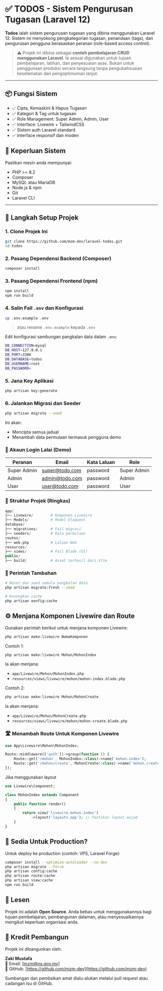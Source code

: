 # ✅ TODOS - Sistem Pengurusan Tugasan (Laravel 12)
**Todos** ialah sistem pengurusan tugasan yang dibina menggunakan Laravel 12. Sistem ini menyokong pengkategorian tugasan, penandaan (tags), dan pengurusan pengguna berasaskan peranan (role-based access control).
> ⚠️ Projek ini dibina sebagai **contoh pembelajaran CRUD menggunakan Laravel**. Ia sesuai digunakan untuk tujuan pembelajaran, latihan, dan penyesuaian asas. Bukan untuk penggunaan produksi secara langsung tanpa pengubahsuaian keselamatan dan pengoptimuman lanjut.

---

## 📦 Fungsi Sistem

-   ✅ Cipta, Kemaskini & Hapus Tugasan
-   ✅ Kategori & Tag untuk tugasan
-   ✅ Role Management: Super Admin, Admin, User
-   ✅ Interface: Livewire + TailwindCSS
-   ✅ Sistem auth Laravel standard
-   ✅ Interface responsif dan moden

## 🧰 Keperluan Sistem

Pastikan mesin anda mempunyai:
- PHP >= 8.2
- Composer
- MySQL atau MariaDB
- Node.js & npm
- Git
- Laravel CLI

---

## 🚀 Langkah Setup Projek

### 1. Clone Projek Ini

```bash
git clone https://github.com/mzm-dev/laravel-todos.git
cd todos
```

### 2. Pasang Dependensi Backend (Composer)

```bash
composer install
```

### 3. Pasang Dependensi Frontend (npm)

```bash
npm install
npm run build
```

### 4. Salin Fail `.env` dan Konfigurasi

```bash
cp .env.example .env
```

> atau rename  `.env.example` kepada `.env`

Edit konfigurasi sambungan pangkalan data dalam `.env`:

```bash
DB_CONNECTION=mysql
DB_HOST=127.0.0.1
DB_PORT=3306
DB_DATABASE=todos
DB_USERNAME=root
DB_PASSWORD=
```

### 5. Jana Key Aplikasi

```bash
php artisan key:generate
```

### 6. Jalankan Migrasi dan Seeder

```bash
php artisan migrate --seed
```
Ini akan:
-   Mencipta semua jadual
-   Menambah data permulaan termasuk pengguna demo

### 🔐 Akaun Login Lalai (Demo)
| Peranan | Email  | Kata Laluan| Role |
|--|--|--|--|
| Super Admin | super@todo.com | password | Super Admin |
| Admin | admin@todo.com | password |  Admin |
| User| user@todo.com | password |  User|

### 📂 Struktur Projek (Ringkas)

```php
app/
├── Livewire/        # Komponen Livewire
├── Models/          # Model Eloquent
database/
├── migrations/      # Fail migrasi
├── seeders/         # Data permulaan
routes/
├── web.php          # Laluan Web
resources/
├── views/           # Fail Blade (UI)
public/
├── build/           # Asset terhasil dari Vite
```

### 🧪 Perintah Tambahan

```bash
# Reset dan seed semula pangkalan data
php artisan migrate:fresh --seed

# Kosongkan cache
php artisan oonfig:cache
```

## ⚙️ Menjana Komponen Livewire dan Route

Gunakan perintah berikut untuk menjana komponen Livewire:

```bash
php artisan make:livewire NamaKomponen
```

Contoh 1:
```bash
php artisan make:livewire Mohon/MohonIndex
```
Ia akan menjana:
-   `app/Livewire/Mohon/MohonIndex.php`
-   `resources/views/livewire/mohon/mohon-index.blade.php`

Contoh 2:
```bash
php artisan make:livewire Mohon/MohonCreate
```
Ia akan menjana:
-   `app/Livewire/Mohon/MohonCreate.php`
-   `resources/views/livewire/mohon/mohon-create.blade.php`

### 🛣️ Menambah Route Untuk Komponen Livewire

```php
use App\Livewire\Mohon\MohonIndex;

Route::middleware(['auth'])->group(function () {
    Route::get('/mohon', MohonIndex::class)->name('mohon.index');
    Route::get('/mohon/create', MohonCreate::class)->name('mohon.create');
});

```

Jika menggunakan layout

```php
use Livewire\Component;

class MohonIndex extends Component
{
    public function render()
    {
        return view('livewire.mohon.index')
            ->layout('layouts.app'); // Pastikan layout wujud
    }
}
```


## 🚀 Sedia Untuk Production?
Untuk deploy ke production (contoh: VPS, Laravel Forge):

```bash
composer install --optimize-autoloader --no-dev
php artisan migrate --force
php artisan config:cache
php artisan route:cache
php artisan view:cache
npm run build
```
## 📜 Lesen

Projek ini adalah **Open Source**. Anda bebas untuk menggunakannya bagi tujuan pembelajaran, pembangunan dalaman, atau menyesuaikannya mengikut keperluan organisasi anda.

## 🎨 Kredit Pembangun

Projek ini dibangunkan oleh:

**Zaki Mustafa**  
📧 Email: [mzm@ns.gov.my]  
🔗 GitHub: [https://github.com/mzm-dev](https://github.com/mzm-dev)

Sumbangan dan pembaikan amat dialu-alukan melalui pull request atau cadangan isu di GitHub.
